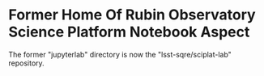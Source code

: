 # Former Home Of Rubin Observatory Science Platform Notebook Aspect

The former "jupyterlab" directory is now the "lsst-sqre/sciplat-lab"
repository.
